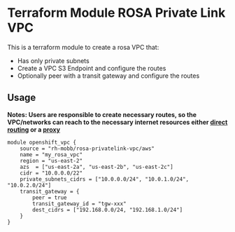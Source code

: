 # Terraform Module ROSA Private Link VPC

This is a terraform module to create a rosa VPC that:

* Has only private subnets
* Create a VPC S3 Endpoint and configure the routes
* Optionally peer with a transit gateway and configure the routes

## Usage

**Notes: Users are responsible to create necessary routes, so the VPC/networks can reach to the necessary internet resources either [direct routing](https://docs.openshift.com/rosa/rosa_planning/rosa-sts-aws-prereqs.html#osd-aws-privatelink-firewall-prerequisites_rosa-sts-aws-prereqs) or a [proxy](https://docs.openshift.com/rosa/networking/configuring-cluster-wide-proxy.html)**

```
module openshift_vpc {
    source = "rh-mobb/rosa-privatelink-vpc/aws"
    name = "my_rosa_vpc"
    region = "us-east-2"
    azs  = ["us-east-2a", "us-east-2b", "us-east-2c"]    
    cidr = "10.0.0.0/22"
    private_subnets_cidrs = ["10.0.0.0/24", "10.0.1.0/24", "10.0.2.0/24"]
    transit_gateway = {
        peer = true
        transit_gateway_id = "tgw-xxx"
        dest_cidrs = ["192.168.0.0/24, "192.168.1.0/24"]
    }
}
```